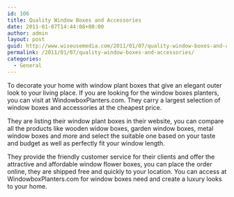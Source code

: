 ```yaml
---
id: 106
title: Quality Window Boxes and Accessories
date: 2011-01-07T14:44:08+00:00
author: admin
layout: post
guid: http://www.wiseusemedia.com/2011/01/07/quality-window-boxes-and-accessories/
permalink: /2011/01/07/quality-window-boxes-and-accessories/
categories:
  - General
---
```

To decorate your home with window plant boxes that give an elegant outer look to your living place. If you are looking for the window boxes planters, you can visit at WindowboxPlanters.com. They carry a largest selection of window boxes and accessories at the cheapest price.

They are listing their window plant boxes in their website, you can compare all the products like wooden widow boxes, garden window boxes, metal window boxes and more and select the suitable one based on your taste and budget as well as perfectly fit your window length.

They provide the friendly customer service for their clients and offer the attractive and affordable window flower boxes, you can place the order online, they are shipped free and quickly to your location. You can access at WindowboxPlanters.com for window boxes need and create a luxury looks to your home.